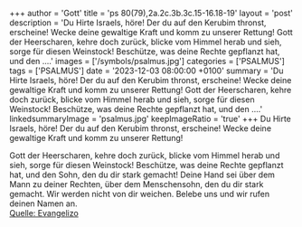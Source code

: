 +++
author = 'Gott'
title = 'ps 80(79),2a.2c.3b.3c.15-16.18-19'
layout = 'post'
description = 'Du Hirte Israels, höre! Der du auf den Kerubim thronst, erscheine! Wecke deine gewaltige Kraft und komm zu unserer Rettung!   Gott der Heerscharen, kehre doch zurück, blicke vom Himmel herab und sieh, sorge für diesen Weinstock! Beschütze, was deine Rechte gepflanzt hat, und den ....'
images = ['/symbols/psalmus.jpg']
categories = ['PSALMUS']
tags = ['PSALMUS']
date = '2023-12-03 08:00:00 +0100'
summary = 'Du Hirte Israels, höre! Der du auf den Kerubim thronst, erscheine! Wecke deine gewaltige Kraft und komm zu unserer Rettung!   Gott der Heerscharen, kehre doch zurück, blicke vom Himmel herab und sieh, sorge für diesen Weinstock! Beschütze, was deine Rechte gepflanzt hat, und den ....'
linkedsummaryImage = 'psalmus.jpg'
keepImageRatio = 'true'
+++
Du Hirte Israels, höre!
Der du auf den Kerubim thronst, erscheine!
Wecke deine gewaltige Kraft
und komm zu unserer Rettung! 

Gott der Heerscharen, kehre doch zurück, blicke vom Himmel herab und sieh, sorge für diesen Weinstock!
Beschütze, was deine Rechte gepflanzt hat, und den Sohn, den du dir stark gemacht! 
Deine Hand sei über dem Mann zu deiner Rechten, über dem Menschensohn, den du dir stark gemacht.<!--more-->
Wir werden nicht von dir weichen. Belebe uns und wir rufen deinen Namen an.<br> [Quelle: Evangelizo](https://evangeliumtagfuertag.org/DE/gospel)